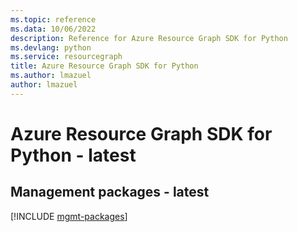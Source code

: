 ```yaml
---
ms.topic: reference
ms.data: 10/06/2022
description: Reference for Azure Resource Graph SDK for Python
ms.devlang: python
ms.service: resourcegraph
title: Azure Resource Graph SDK for Python
ms.author: lmazuel
author: lmazuel
---
```

# Azure Resource Graph SDK for Python - latest

## Management packages - latest
[!INCLUDE [mgmt-packages](resource-graph-mgmt-index.md)]